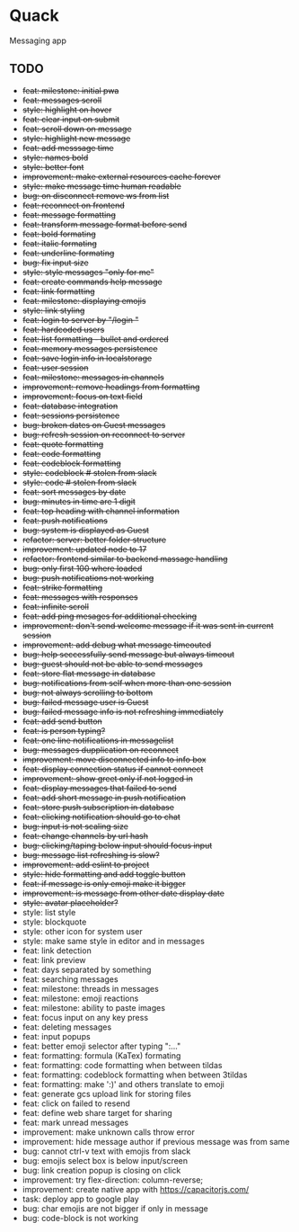 # Quack
Messaging app

## TODO
- ~~feat: milestone: initial pwa~~
- ~~feat: messages scroll~~ 
- ~~style: highlight on hover~~ 
- ~~feat: clear input on submit~~ 
- ~~feat: scroll down on message~~
- ~~style: highlight new message~~
- ~~feat: add messsage time~~
- ~~style: names bold~~
- ~~style: better font~~
- ~~improvement: make external resources cache forever~~
- ~~style: make message time human readable~~
- ~~bug: on disconnect remove ws from list~~
- ~~feat: reconnect on frontend~~
- ~~feat: message formatting~~
- ~~feat: transform message format before send~~
- ~~feat: bold formating~~
- ~~feat: italic formating~~
- ~~feat: underline formating~~
- ~~bug: fix input size~~
- ~~style: style messages "only for me"~~
- ~~feat: create commands help message~~
- ~~feat: link formatting~~
- ~~feat: milestone: displaying emojis~~
- ~~style: link styling~~
- ~~feat: login to server by "/login <user> <password>"~~
- ~~feat: hardcoded users~~
- ~~feat: list formatting - bullet and ordered~~
- ~~feat: memory messages persistence~~
- ~~feat: save login info in localstorage~~
- ~~feat: user session~~
- ~~feat: milestone: messages in channels~~
- ~~improvement: remove headings from formatting~~
- ~~improvement: focus on text field~~
- ~~feat: database integration~~
- ~~feat: sessions persistence~~
- ~~bug: broken dates on Guest messages~~
- ~~bug: refresh session on reconnect to server~~
- ~~feat: quote formatting~~
- ~~feat: code formatting~~
- ~~feat: codeblock formatting~~
- ~~style: codeblock # stolen from slack~~
- ~~style: code # stolen from slack~~
- ~~feat: sort messages by date~~
- ~~bug: minutes in time are 1 digit~~
- ~~feat: top heading with channel information~~
- ~~feat: push notifications~~
- ~~bug: system is displayed as Guest~~
- ~~refactor: server: better folder structure~~
- ~~improvement: updated node to 17~~
- ~~refactor: frontend similar to backend massage handling~~
- ~~bug: only first 100 where loaded~~
- ~~bug: push notifications not working~~
- ~~feat: strike formatting~~
- ~~feat: messages with responses~~
- ~~feat: infinite scroll~~
- ~~feat: add ping mesages for additional checking~~
- ~~improvement: don't send welcome message if it was sent in current session~~
- ~~improvement: add debug what message timeouted~~
- ~~bug: help seccessfully send message but always timeout~~
- ~~bug: guest should not be able to send messages~~
- ~~feat: store flat message in database~~
- ~~bug: notifications from self when more than one session~~
- ~~bug: not always scrolling to bottom~~
- ~~bug: failed message user is Guest~~
- ~~bug: failed message info is not refreshing immediately~~
- ~~feat: add send button~~
- ~~feat: is person typing?~~
- ~~feat: one line notifications in messagelist~~
- ~~bug: messages dupplication on reconnect~~
- ~~improvement: move disconnected info to info box~~
- ~~feat: display connection status if cannot connect~~
- ~~improvement: show greet only if not logged in~~
- ~~feat: display messages that failed to send~~
- ~~feat: add short message in push notification~~
- ~~feat: store push subscription in database~~
- ~~feat: clicking notification should go to chat~~
- ~~bug: input is not scaling size~~
- ~~feat: change channels by url hash~~
- ~~bug: clicking/taping below input should focus input~~
- ~~bug: message list refreshing is slow?~~
- ~~improvement: add eslint to project~~
- ~~style: hide formatting and add toggle button~~
- ~~feat: if message is only emoji make it bigger~~
- ~~improvement: is message from other date display date~~
- ~~style: avatar placeholder?~~
- style: list style
- style: blockquote
- style: other icon for system user
- style: make same style in editor and in messages
- feat: link detection
- feat: link preview
- feat: days separated by something
- feat: searching messages
- feat: milestone: threads in messages
- feat: milestone: emoji reactions 
- feat: milestone: ability to paste images
- feat: focus input on any key press
- feat: deleting messages
- feat: input popups
- feat: better emoji selector after typing ":..."
- feat: formatting: formula (KaTex) formating
- feat: formatting: code formatting when between tildas
- feat: formatting: codeblock formatting when between 3tildas
- feat: formatting: make ':)' and others translate to emoji
- feat: generate gcs upload link for storing files
- feat: click on failed to resend
- feat: define web share target for sharing
- feat: mark unread messages
- improvement: make unknown calls throw error
- improvement: hide message author if previous message was from same
- bug: cannot ctrl-v text with emojis from slack
- bug: emojis select box is below input/screen
- bug: link creation popup is closing on click
- improvement: try flex-direction: column-reverse;
- improvement: create native app with https://capacitorjs.com/
- task: deploy app to google play
- bug: char emojis are not bigger if only in message
- bug: code-block is not working

